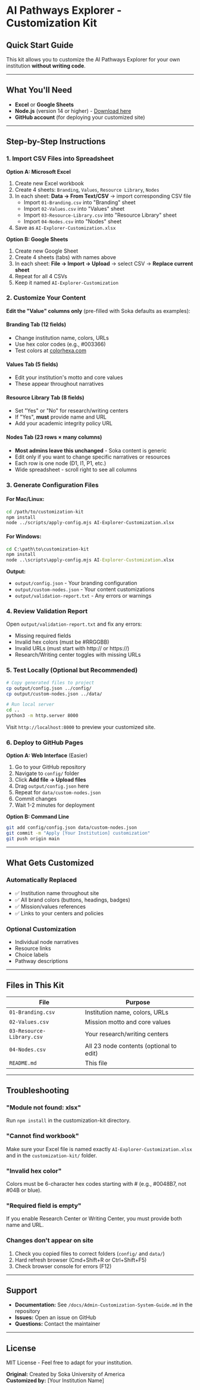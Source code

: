 # AI Pathways Explorer - Customization Kit

## Quick Start Guide

This kit allows you to customize the AI Pathways Explorer for your own institution **without writing code**.

---

## What You'll Need

- **Excel** or **Google Sheets**
- **Node.js** (version 14 or higher) - [Download here](https://nodejs.org/)
- **GitHub account** (for deploying your customized site)

---

## Step-by-Step Instructions

### 1. Import CSV Files into Spreadsheet

**Option A: Microsoft Excel**
1. Create new Excel workbook
2. Create 4 sheets: `Branding`, `Values`, `Resource Library`, `Nodes`
3. In each sheet: **Data → From Text/CSV** → import corresponding CSV file
   - Import `01-Branding.csv` into "Branding" sheet
   - Import `02-Values.csv` into "Values" sheet
   - Import `03-Resource-Library.csv` into "Resource Library" sheet
   - Import `04-Nodes.csv` into "Nodes" sheet
4. Save as `AI-Explorer-Customization.xlsx`

**Option B: Google Sheets**
1. Create new Google Sheet
2. Create 4 sheets (tabs) with names above
3. In each sheet: **File → Import → Upload** → select CSV → **Replace current sheet**
4. Repeat for all 4 CSVs
5. Keep it named `AI-Explorer-Customization`

### 2. Customize Your Content

**Edit the "Value" columns only** (pre-filled with Soka defaults as examples):

#### Branding Tab (12 fields)
- Change institution name, colors, URLs
- Use hex color codes (e.g., #003366)
- Test colors at [colorhexa.com](https://www.colorhexa.com/)

#### Values Tab (5 fields)
- Edit your institution's motto and core values
- These appear throughout narratives

#### Resource Library Tab (8 fields)
- Set "Yes" or "No" for research/writing centers
- If "Yes", **must** provide name and URL
- Add your academic integrity policy URL

#### Nodes Tab (23 rows × many columns)
- **Most admins leave this unchanged** - Soka content is generic
- Edit only if you want to change specific narratives or resources
- Each row is one node (D1, I1, P1, etc.)
- Wide spreadsheet - scroll right to see all columns

### 3. Generate Configuration Files

#### For Mac/Linux:
```bash
cd /path/to/customization-kit
npm install
node ../scripts/apply-config.mjs AI-Explorer-Customization.xlsx
```

#### For Windows:
```cmd
cd C:\path\to\customization-kit
npm install
node ..\scripts\apply-config.mjs AI-Explorer-Customization.xlsx
```

**Output:**
- `output/config.json` - Your branding configuration
- `output/custom-nodes.json` - Your content customizations  
- `output/validation-report.txt` - Any errors or warnings

### 4. Review Validation Report

Open `output/validation-report.txt` and fix any errors:
- Missing required fields
- Invalid hex colors (must be #RRGGBB)
- Invalid URLs (must start with http:// or https://)
- Research/Writing center toggles with missing URLs

### 5. Test Locally (Optional but Recommended)

```bash
# Copy generated files to project
cp output/config.json ../config/
cp output/custom-nodes.json ../data/

# Run local server
cd ..
python3 -m http.server 8000
```

Visit `http://localhost:8000` to preview your customized site.

### 6. Deploy to GitHub Pages

**Option A: Web Interface** (Easier)
1. Go to your GitHub repository
2. Navigate to `config/` folder
3. Click **Add file → Upload files**
4. Drag `output/config.json` here
5. Repeat for `data/custom-nodes.json`
6. Commit changes
7. Wait 1-2 minutes for deployment

**Option B: Command Line**
```bash
git add config/config.json data/custom-nodes.json
git commit -m "Apply [Your Institution] customization"
git push origin main
```

---

## What Gets Customized

### Automatically Replaced
- ✅ Institution name throughout site
- ✅ All brand colors (buttons, headings, badges)
- ✅ Mission/values references
- ✅ Links to your centers and policies

### Optional Customization
- Individual node narratives
- Resource links
- Choice labels
- Pathway descriptions

---

## Files in This Kit

| File | Purpose |
|------|---------|
| `01-Branding.csv` | Institution name, colors, URLs |
| `02-Values.csv` | Mission motto and core values |
| `03-Resource-Library.csv` | Your research/writing centers |
| `04-Nodes.csv` | All 23 node contents (optional to edit) |
| `README.md` | This file |

---

## Troubleshooting

### "Module not found: xlsx"
Run `npm install` in the customization-kit directory.

### "Cannot find workbook"
Make sure your Excel file is named exactly `AI-Explorer-Customization.xlsx` and in the `customization-kit/` folder.

### "Invalid hex color"
Colors must be 6-character hex codes starting with # (e.g., #0048B7, not #04B or blue).

### "Required field is empty"
If you enable Research Center or Writing Center, you must provide both name and URL.

### Changes don't appear on site
1. Check you copied files to correct folders (`config/` and `data/`)
2. Hard refresh browser (Cmd+Shift+R or Ctrl+Shift+F5)
3. Check browser console for errors (F12)

---

## Support

- **Documentation:** See `/docs/Admin-Customization-System-Guide.md` in the repository
- **Issues:** Open an issue on GitHub
- **Questions:** Contact the maintainer

---

## License

MIT License - Feel free to adapt for your institution.

**Original:** Created by Soka University of America  
**Customized by:** [Your Institution Name]

